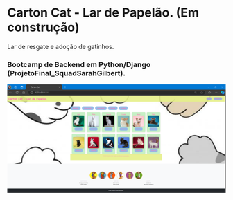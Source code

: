 # Carton Cat - Lar de Papelão. (Em construção)
Lar de resgate e adoção de gatinhos.


### Bootcamp de Backend em Python/Django (ProjetoFinal_SquadSarahGilbert).

![Captura de Tela](projeto_abrigo_animal/static/images/tela.png)

